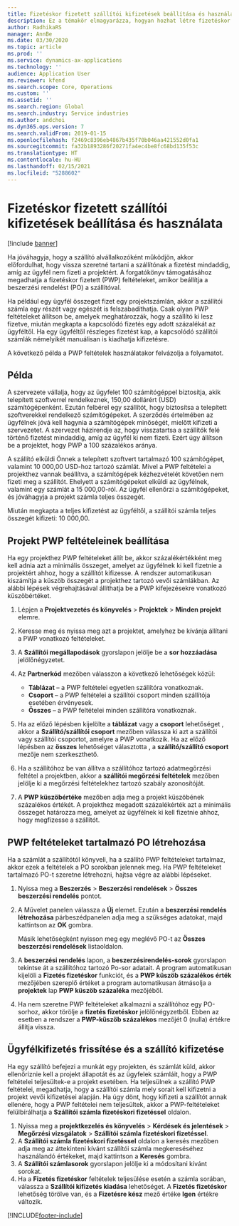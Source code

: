 ```yaml
---
title: Fizetéskor fizetett szállítói kifizetések beállítása és használata
description: Ez a témakör elmagyarázza, hogyan hozhat létre fizetéskor fizetett (PWP) feltételeket annak érdekében, hogy az ügyfelek kifizetése alapján kiadja a részleges szállítói kifizetéseket.
author: RadhikaRS
manager: AnnBe
ms.date: 03/30/2020
ms.topic: article
ms.prod: ''
ms.service: dynamics-ax-applications
ms.technology: ''
audience: Application User
ms.reviewer: kfend
ms.search.scope: Core, Operations
ms.custom: ''
ms.assetid: ''
ms.search.region: Global
ms.search.industry: Service industries
ms.author: andchoi
ms.dyn365.ops.version: 7
ms.search.validFrom: 2019-01-15
ms.openlocfilehash: f2469c8396eb4867b435f70b046aa421552d0fa1
ms.sourcegitcommit: fa32b1893286f20271fa4ec4be8fc68bd135f53c
ms.translationtype: HT
ms.contentlocale: hu-HU
ms.lasthandoff: 02/15/2021
ms.locfileid: "5288602"
---
```

# <a name="set-up-and-use-pay-when-paid-vendor-payments"></a>Fizetéskor fizetett szállítói kifizetések beállítása és használata

[!include [banner](../includes/banner.md)]

Ha jóváhagyja, hogy a szállító alvállalkozóként működjön, akkor előfordulhat, hogy vissza szeretné tartani a szállítónak a fizetést mindaddig, amíg az ügyfél nem fizeti a projektért. A forgatókönyv támogatásához megadhatja a fizetéskor fizetett (PWP) feltételeket, amikor beállítja a beszerzési rendelést (PO) a szállítóval.

Ha például egy ügyfél összeget fizet egy projektszámlán, akkor a szállítói számla egy részét vagy egészét is felszabadíthatja. Csak olyan PWP feltételeket állítson be, amelyek meghatározzák, hogy a szállító ki lesz fizetve, miután megkapta a kapcsolódó fizetés egy adott százalékát az ügyféltől. Ha egy ügyféltől részleges fizetést kap, a kapcsolódó szállítói számlák némelyikét manuálisan is kiadhatja kifizetésre.

A következő példa a PWP feltételek használatakor felvázolja a folyamatot.

## <a name="example"></a>Példa

A szervezete vállalja, hogy az ügyfelet 100 számítógéppel biztosítja, akik telepített szoftverrel rendelkeznek, 150,00 dollárért (USD) számítógépenként. Ezután felbérel egy szállítót, hogy biztosítsa a telepített szoftverekkel rendelkező számítógépeket. A szerződés értelmében az ügyfélnek jóvá kell hagynia a számítógépek minőségét, mielőtt kifizeti a szervezetet. A szervezet házirendje az, hogy visszatartsa a szállítók felé történő fizetést mindaddig, amíg az ügyfél ki nem fizeti. Ezért úgy állítson be a projektet, hogy PWP a 100 százalékos aránya.

A szállító elküldi Önnek a telepített szoftvert tartalmazó 100 számítógépet, valamint 10 000,00 USD-hoz tartozó számlát. Mivel a PWP feltételei a projekthez vannak beállítva, a számítógépek kézhezvételét követően nem fizeti meg a szállítót. Ehelyett a számítógépeket elküldi az ügyfélnek, valamint egy számlát a 15 000,00-ról. Az ügyfél ellenőrzi a számítógépeket, és jóváhagyja a projekt számla teljes összegét.

Miután megkapta a teljes kifizetést az ügyféltől, a szállítói számla teljes összegét kifizeti: 10 000,00.

## <a name="set-up-pwp-terms-for-a-project"></a>Projekt PWP feltételeinek beállítása

Ha egy projekthez PWP feltételeket állít be, akkor százalékértékként meg kell adnia azt a minimális összeget, amelyet az ügyfélnek ki kell fizetnie a projektért ahhoz, hogy a szállítót kifizesse. A rendszer automatikusan kiszámítja a küszöb összegét a projekthez tartozó vevői számlákban. Az alábbi lépések végrehajtásával állíthatja be a PWP kifejezésekre vonatkozó küszöbértéket.

1. Lépjen a **Projektvezetés és könyvelés** \> **Projektek** \> **Minden projekt** elemre.
2. Keresse meg és nyissa meg azt a projektet, amelyhez be kívánja állítani a PWP vonatkozó feltételeket.
3. A **Szállítói megállapodások** gyorslapon jelölje be a **sor hozzáadása** jelölőnégyzetet.
3. Az **Partnerkód** mezőben válasszon a következő lehetőségek közül:

    - **Táblázat** – a PWP feltételei egyetlen szállítóra vonatkoznak.
    - **Csoport** – a PWP feltételei a szállítói csoport minden szállítója esetében érvényesek.
    - **Összes** – a PWP feltételei minden szállítóra vonatkoznak.

4. Ha az előző lépésben kijelölte a **táblázat** vagy a **csoport** lehetőséget , akkor a **Szállító/szállítói csoport** mezőben válassza ki azt a szállítói vagy szállítói csoportot, amelyre a PWP vonatkozik. Ha az előző lépésben az **összes** lehetőséget választotta , a **szállító/szállító csoport** mezője nem szerkeszthető.
5. Ha a szállítóhoz be van állítva a szállítóhoz tartozó adatmegőrzési feltétel a projektben, akkor a **szállítói megőrzési feltételek** mezőben jelölje ki a megőrzési feltételekhez tartozó szabály azonosítóját.
6. A **PWP küszöbértéke** mezőben adja meg a projekt küszöbének százalékos értékét. A projekthez megadott százalékérték azt a minimális összeget határozza meg, amelyet az ügyfélnek ki kell fizetnie ahhoz, hogy megfizesse a szállítót.

## <a name="create-a-po-that-has-pwp-terms"></a>PWP feltételeket tartalmazó PO létrehozása

Ha a számlát a szállítótól könyveli, ha a szállító PWP feltételeket tartalmaz, akkor ezek a feltételek a PO sorokban jelennek meg. Ha PWP feltételeket tartalmazó PO-t szeretne létrehozni, hajtsa végre az alábbi lépéseket.

1. Nyissa meg a **Beszerzés** \> **Beszerzési rendelések** \> **Összes beszerzési rendelés** pontot.
2. A Művelet panelen válassza a **Új** elemet. Ezután a **beszerzési rendelés létrehozása** párbeszédpanelen adja meg a szükséges adatokat, majd kattintson az **OK** gombra.

    Másik lehetőségként nyisson meg egy meglévő PO-t az **Összes beszerzési rendelések** listaoldalon.

4. A **beszerzési rendelés** lapon, a **beszerzésirendelés-sorok** gyorslapon tekintse át a szállítóhoz tartozó Po-sor adatait. A program automatikusan kijelöli a **Fizetés fizetéskor** funkciót, és a **PWP küszöb százalékos érték** mezőjében szereplő értéket a program automatikusan átmásolja a **projektek** lap **PWP küszöb százaléka** mezőjéből.
6. Ha nem szeretne PWP feltételeket alkalmazni a szállítóhoz egy PO-sorhoz, akkor törölje a **fizetés fizetéskor** jelölőnégyzetből. Ebben az esetben a rendszer a **PWP-küszöb százalékos** mezőjét 0 (nulla) értékre állítja vissza.

## <a name="update-a-customer-payment-and-pay-the-vendor"></a>Ügyfélkifizetés frissítése és a szállító kifizetése

Ha egy szállító befejezi a munkát egy projekten, és számlát küld, akkor ellenőriznie kell a projekt állapotát és az ügyfelek számláit, hogy a PWP feltételei teljesültek-e a projekt esetében. Ha teljesülnek a szállító PWP feltételei, megadhatja, hogy a szállítói számla mely sorait kell kifizetni a projekt vevői kifizetései alapján. Ha úgy dönt, hogy kifizeti a szállítót annak ellenére, hogy a PWP feltételei nem teljesültek, akkor a PWP-feltételeket felülbírálhatja a **Szállítói számla fizetéskori fizetéssel** oldalon.

1. Nyissa meg a **projektkezelés és könyvelés** \> **Kérdések és jelentések** \> **Megőrzési vizsgálatok** \> **Szállítói számla fizetéskori fizetéssel**.
2. A **Szállítói számla fizetéskori fizetéssel** oldalon a keresés mezőben adja meg az áttekinteni kívánt szállítói számla megkereséséhez használandó értékeket, majd kattintson a **Keresés** gombra.
3. A **Szállítói számlasorok** gyorslapon jelölje ki a módosítani kívánt sorokat.
4. Ha a **Fizetés fizetéskor** feltételek teljesülése esetén a számla sorában, válassza a **Szállítói kifizetés kiadása** lehetőséget. A **Fizetés fizetéskor** lehetőség törölve van, és a **Fizetésre kész** mező értéke **Igen** értékre változik.


[!INCLUDE[footer-include](../includes/footer-banner.md)]